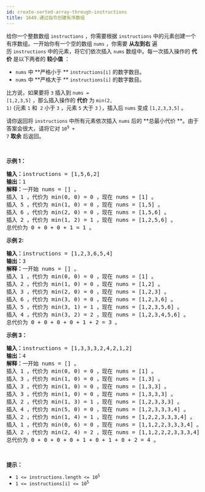 ```yaml
---
id: create-sorted-array-through-instructions
title: 1649.通过指令创建有序数组
---
```

给你一个整数数组 <code>instructions</code> ，你需要根据 <code>instructions</code> 中的元素创建一个有序数组。一开始你有一个空的数组 <code>nums</code> ，你需要 **从左到右** 遍历 <code>instructions</code> 中的元素，将它们依次插入 <code>nums</code> 数组中。每一次插入操作的 **代价** 是以下两者的 **较小值** ：


- <code>nums</code> 中 **严格小于 ** <code>instructions[i]</code> 的数字数目。
- <code>nums</code> 中 **严格大于 ** <code>instructions[i]</code> 的数字数目。

比方说，如果要将 <code>3</code> 插入到 <code>nums = [1,2,3,5]</code> ，那么插入操作的 **代价** 为 <code>min(2, 1)</code> (元素 <code>1</code> 和  <code>2</code> 小于 <code>3</code> ，元素 <code>5</code> 大于 <code>3</code> ），插入后 <code>nums</code> 变成 <code>[1,2,3,3,5]</code> 。

请你返回将 <code>instructions</code> 中所有元素依次插入 <code>nums</code> 后的 **总最小代价 **。由于答案会很大，请将它对 <code>10<sup>9</sup> + 7</code> **取余** 后返回。

 

**示例 1：**


<pre><b>输入：</b>instructions = [1,5,6,2]<br/><b>输出：</b>1<br/><b>解释：</b>一开始 nums = [] 。<br/>插入 1 ，代价为 min(0, 0) = 0 ，现在 nums = [1] 。<br/>插入 5 ，代价为 min(1, 0) = 0 ，现在 nums = [1,5] 。<br/>插入 6 ，代价为 min(2, 0) = 0 ，现在 nums = [1,5,6] 。<br/>插入 2 ，代价为 min(1, 2) = 1 ，现在 nums = [1,2,5,6] 。<br/>总代价为 0 + 0 + 0 + 1 = 1 。</pre>

**示例 2:**


<pre><b>输入：</b>instructions = [1,2,3,6,5,4]<br/><b>输出：</b>3<br/><b>解释：</b>一开始 nums = [] 。<br/>插入 1 ，代价为 min(0, 0) = 0 ，现在 nums = [1] 。<br/>插入 2 ，代价为 min(1, 0) = 0 ，现在 nums = [1,2] 。<br/>插入 3 ，代价为 min(2, 0) = 0 ，现在 nums = [1,2,3] 。<br/>插入 6 ，代价为 min(3, 0) = 0 ，现在 nums = [1,2,3,6] 。<br/>插入 5 ，代价为 min(3, 1) = 1 ，现在 nums = [1,2,3,5,6] 。<br/>插入 4 ，代价为 min(3, 2) = 2 ，现在 nums = [1,2,3,4,5,6] 。<br/>总代价为 0 + 0 + 0 + 0 + 1 + 2 = 3 。<br/></pre>

**示例 3：**


<pre><b>输入：</b>instructions = [1,3,3,3,2,4,2,1,2]<br/><b>输出：</b>4<br/><b>解释：</b>一开始 nums = [] 。<br/>插入 1 ，代价为 min(0, 0) = 0 ，现在 nums = [1] 。<br/>插入 3 ，代价为 min(1, 0) = 0 ，现在 nums = [1,3] 。<br/>插入 3 ，代价为 min(1, 0) = 0 ，现在 nums = [1,3,3] 。<br/>插入 3 ，代价为 min(1, 0) = 0 ，现在 nums = [1,3,3,3] 。<br/>插入 2 ，代价为 min(1, 3) = 1 ，现在 nums = [1,2,3,3,3] 。<br/>插入 4 ，代价为 min(5, 0) = 0 ，现在 nums = [1,2,3,3,3,4] 。<br/>​​​​​插入 2 ，代价为 min(1, 4) = 1 ，现在 nums = [1,2,2,3,3,3,4] 。<br/>插入 1 ，代价为 min(0, 6) = 0 ，现在 nums = [1,1,2,2,3,3,3,4] 。<br/>插入 2 ，代价为 min(2, 4) = 2 ，现在 nums = [1,1,2,2,2,3,3,3,4] 。<br/>总代价为 0 + 0 + 0 + 0 + 1 + 0 + 1 + 0 + 2 = 4 。<br/></pre>

 

**提示：**


- <code>1 &lt;= instructions.length &lt;= 10<sup>5</sup></code>
- <code>1 &lt;= instructions[i] &lt;= 10<sup>5</sup></code>
